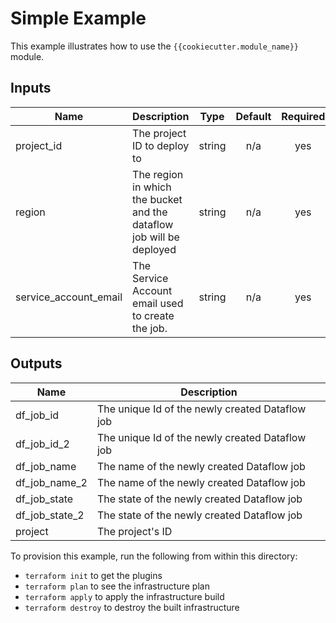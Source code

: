 # Simple Example

This example illustrates how to use the `{{cookiecutter.module_name}}` module.

[^]: (autogen_docs_start)

## Inputs

| Name | Description | Type | Default | Required |
|------|-------------|:----:|:-----:|:-----:|
| project\_id | The project ID to deploy to | string | n/a | yes |
| region | The region in which the bucket and the dataflow job will be deployed | string | n/a | yes |
| service\_account\_email | The Service Account email used to create the job. | string | n/a | yes |

## Outputs

| Name | Description |
|------|-------------|
| df\_job\_id | The unique Id of the newly created Dataflow job |
| df\_job\_id\_2 | The unique Id of the newly created Dataflow job |
| df\_job\_name | The name of the newly created Dataflow job |
| df\_job\_name\_2 | The name of the newly created Dataflow job |
| df\_job\_state | The state of the newly created Dataflow job |
| df\_job\_state\_2 | The state of the newly created Dataflow job |
| project | The project's ID |

[^]: (autogen_docs_end)

To provision this example, run the following from within this directory:
- `terraform init` to get the plugins
- `terraform plan` to see the infrastructure plan
- `terraform apply` to apply the infrastructure build
- `terraform destroy` to destroy the built infrastructure
